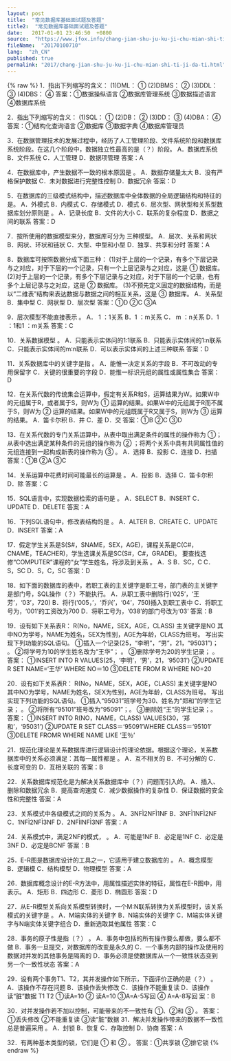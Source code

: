 ```yaml
---
layout: post
title:  "常见数据库基础面试题及答题"
title2:  "常见数据库基础面试题及答题"
date:   2017-01-01 23:46:50  +0800
source:  "https://www.jfox.info/chang-jian-shu-ju-ku-ji-chu-mian-shi-ti-ji-da-ti.html"
fileName:  "20170100710"
lang:  "zh_CN"
published: true
permalink: "2017/chang-jian-shu-ju-ku-ji-chu-mian-shi-ti-ji-da-ti.html"
---
```

{% raw %}
1．指出下列缩写的含义：
(1)DML： ① 
(2)DBMS： ② 
(3)DDL： ③ 
(4)DBS： ④ 
答案：①数据操纵语言 ②数据库管理系统 ③数据描述语言 ④数据库系统

2．指出下列缩写的含义：
(1)SQL： ① 
(2)DB： ② 
(3)DD： ③ 
(4)DBA： ④ 
答案：①结构化查询语言 ②数据库 ③数据字典 ④数据库管理员

3．在数据管理技术的发展过程中，经历了人工管理阶段、文件系统阶段和数据库系统阶段。在这几个阶段中，数据独立性最高的是（？）阶段。
A．数据库系统 B．文件系统
C．人工管理 D．数据项管理
答案：A

4．在数据库中，产生数据不一致的根本原因是 。
A．数据存储量太大
B．没有严格保护数据
C．未对数据进行完整性控制
D．数据冗余
答案：D

5．在数据库的三级模式结构中，描述数据库中全体数据的全局逻辑结构和特征的是。
A．外模式 B．内模式 C．存储模式 D．模式
6．层次型、网状型和关系型数据库划分原则是 。
A．记录长度 B．文件的大小
C．联系的复杂程度 D．数据之间的联系
答案：D

7．按所使用的数据模型来分，数据库可分为 三种模型。
A．层次、关系和网状 B．网状、环状和链状 
C．大型、中型和小型 D．独享、共享和分时
答案：A

8．数据库可按照数据分成下面三种：
(1)对于上层的一个记录，有多个下层记录与之对应，对于下层的一个记录，只有一个上层记录与之对应，这是 ① 数据库。
(2)对于上层的一个记录，有多个下层记录与之对应，对于下层的一个记录，也有多个上层记录与之对应，这是 ② 数据库。
(3)不预先定义固定的数据结构，而是以“二维表”结构来表达数据与数据之间的相互关系，这是 ③ 数据库。
A．关系型 B．集中型 C．网状型 D．层次型
答案：①D ②C ③A

9．层次模型不能直接表示 。
A． 1 ：1关系 B．1 ：m关系 
C． m ：n关系 D．1 ：1和1 ：m关系
答案：C

10．关系数据模型 。
A．只能表示实体问的1∶1联系
B．只能表示实体间的1∶n联系
C．只能表示实体间的m∶n联系
D．可以表示实体间的上述三种联系
答案：D

11．关系数据库中的关键字是指 。
A．能惟一决定关系的字段 B．不可改动的专用保留字
C．关键的很重要的字段 D．能惟一标识元组的属性或属性集合
答案：D

12．在关系代数的传统集合运算中，假定有关系R和S，运算结果为W。如果W中的元组属于R，或者属于S，则W为 ① 运算的结果。如果W中的元组属于R而不属于S，则W为 ② 运算的结果。如果W中的元组既属于R又属于S，则W为 ③ 运算的结果。
A．笛卡尔积 B．井 C．差 D．交
答案：①B ②C ③D

13．在关系代数的专门关系运算中，从表中取出满足条件的属性的操作称为 ①；从表中选出满足某种条件的元组的操作称为 ② ；将两个关系中具有共同属性值的元组连接到一起构成新表的操作称为 ③ 。
A．选择 B．投影 C．连接 D．扫描
答案：①B ②A ③C

14．关系运算中花费时间可能最长的运算是 。
A．投影 B．选择 C．笛卡尔积 D．除
答案：C

15．SQL语言中，实现数据检索的语句是 。
A．SELECT B．INSERT
C．UPDATE D．DELETE
答案：A

16．下列SQL语句中，修改表结构的是 。
A．ALTER B．CREATE
C．UPDATE D．INSERT
答案：A

17．假定学生关系是S(S#，SNAME，SEX，AGE)，课程关系是C(C#，CNAME，TEACHER)，学生选课关系是SC(S#，C#，GRADE)。
要查找选修“COMPUTER”课程的“女”学生姓名，将涉及到关系 。
A．S B．SC，C C．S，SC D．S，C，SC
答案：D

18．如下面的数据库的表中，若职工表的主关键字是职工号，部门表的主关键字是部门号，SQL操作（？）不能执行。
A．从职工表中删除行(‘025’，‘王芳’，‘03’，720)
B．将行(‘005，’，‘乔兴’，‘04’，750)插入到职工表中
C．将职工号为，‘001’的工资改为700
D．将职工号为，‘038’的部门号改为‘03’
答案：B

19．设有如下关系表R：
R(No，NAME，SEX，AGE，CLASS)
主关键字是NO
其中NO为学号，NAME为姓名，SEX为性别，AGE为年龄，CLASS为班号。
写出实现下列功能的SQL语句。
①插入一个记录(25，“李明”，“男”，21，“95031”)； 。
②将学号为10的学生姓名改为“王华”； 。
③删除学号为20的学生记录； 。
答案：
①INSERT INTO R VALUES(25，‘李明’，‘男’，21，‘95031’)
②UPDATE R SET NAME=‘王华’ WHERE NO＝10
③DELETE FROM R WHERE NO=20

20．设有如下关系表R：
R(No，NAME，SEX，AGE，CLASS)
主关键字是NO
其中NO为学号，NAME为姓名，SEX为性别，AGE为年龄，CLASS为班号。
写出实现下列功能的SQL语句。
①插入“95031”班学号为30、姓名为“郑和”的学生记录； 。
②将所有“95101”班号改为“95091”；。
③删除姓“王”的学生记录；。
答案：
①INSERT INTO R(NO，NAME，CLASS) VALUES(30，‘郑和’，‘95031’)
②UPDATE R SET CLASS＝‘95091’WHERE CLASS＝‘95101’
③DELETE FROMR WHERE NAME LIKE ‘王％’

21．规范化理论是关系数据库进行逻辑设计的理论依据。根据这个理论，关系数据库中的关系必须满足：其每一属性都是 。
A．互不相关的 B．不可分解的
C．长度可变的 D．互相关联的
答案：B

22．关系数据库规范化是为解决关系数据库中（？）问题而引入的。
A．插入、删除和数据冗余 B．提高查询速度
C．减少数据操作的复杂性 D．保证数据的安全性和完整性
答案：A

23．关系模式中各级模式之间的关系为 。
A．3NFÌ2NFÌ1NF B．3NFÌ1NFÌ2NF
C．1NFÌ2NFÌ3NF D．2NFÌlNFÌ3NF
答案：A

24．关系模式中，满足2NF的模式， 。
A．可能是1NF B．必定是1NF
C．必定是3NF D．必定是BCNF
答案：B

25．E-R图是数据库设计的工具之一，它适用于建立数据库的 。
A．概念模型 B．逻辑模 C．结构模型 D．物理模型
答案：A

26．数据库概念设计的E-R方法中，用属性描述实体的特征，属性在E-R图中，用 表示。
A．矩形 B．四边形 C．菱形 D．椭圆形
答案：D

27．从E-R模型关系向关系模型转换时，一个M∶N联系转换为关系模型时，该关系模式的关键字是 。
A．M端实体的关键字 B．N端实体的关键字
C．M端实体关键字与N端实体关键字组合 D．重新选取其他属性
答案：C

28．事务的原子性是指（？） 。
A．事务中包括的所有操作要么都做，要么都不做
B．事务一旦提交，对数据库的改变是永久的
C．一个事务内部的操作及使用的数据对并发的其他事务是隔离的
D．事务必须是使数据库从一个一致性状态变到另一个一致性状态
答案：A

29．设有两个事务T1、T2，其并发操作如下所示，下面评价正确的是（？） 。
A．该操作不存在问题 B．该操作丢失修改
C．该操作不能重复读 D．该操作读“脏”数据
T1 T2
①读A=10 
② 读A=10
③A=A-5写回
④ A=A-8写回
案：B

30．对并发操作若不加以控制，可能带来的不一致性有 ①、②和 ③ 。
答案：①丢失修改 ②不能重复读 ③读“脏”数据
31．解决并发操作带来的数据不一致性总是普遍采用 。
A．封锁 B．恢复 C．存取控制 D．协商
答案：A

32．有两种基本类型的锁，它们是 ① 和 ② 。
答案：①共享锁 ②排它锁
{% endraw %}